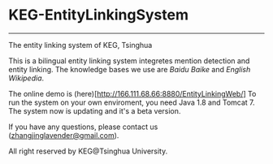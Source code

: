 ﻿# KEG-EntityLinkingSystem
 -------------------------------------
The entity linking system of KEG, Tsinghua

This is a bilingual entity linking system integretes mention detection and entity linking. The knowledge bases we use are _Baidu Baike_ and _English Wikipedia_.

The online demo is (here)[http://166.111.68.66:8880/EntityLinkingWeb/]
To run the system on your own enviroment, you need Java 1.8 and Tomcat 7. The system now is updating and it's a beta version.

If you have any questions, please contact us (zhangjinglavender@gmail.com).

All right reserved by KEG@Tsinghua University.
